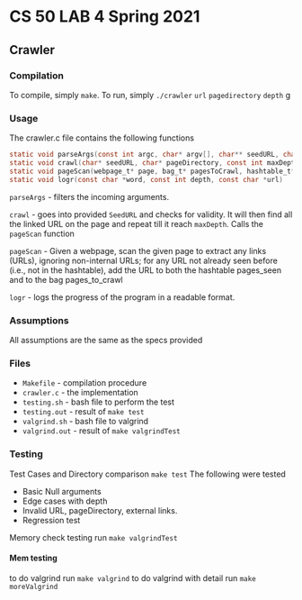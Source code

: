 # CS 50 LAB 4 Spring 2021 
## Crawler

### Compilation

To compile, simply `make`.
To run, simply `./crawler`  `url`  `pagedirectory` `depth`
g
### Usage
The crawler.c file contains the following functions
```c
static void parseArgs(const int argc, char* argv[], char** seedURL, char** pageDirectory, int* maxDepth);
static void crawl(char* seedURL, char* pageDirectory, const int maxDepth);
static void pageScan(webpage_t* page, bag_t* pagesToCrawl, hashtable_t* pagesSeen);
static void logr(const char *word, const int depth, const char *url)
```
`parseArgs` - filters the incoming arguments.

`crawl` - goes into provided `SeedURL` and checks for validity. It will then find all the linked URL on the page and repeat till it reach `maxDepth`. Calls the `pageScan` function

`pageScan` -  Given a webpage, scan the given page to extract any links (URLs), ignoring non-internal URLs; for any URL not already seen before (i.e., not in the hashtable), add the URL to both the hashtable pages_seen and to the bag pages_to_crawl

`logr` - logs the progress of the program in a readable format.

### Assumptions
All assumptions are the same as the specs provided

### Files

* `Makefile` - compilation procedure
* `crawler.c` - the implementation
* `testing.sh` - bash file to perform the test 
* `testing.out` - result of `make test`
* `valgrind.sh` - bash file to valgrind
* `valgrind.out` - result of `make valgrindTest`

### Testing 

Test Cases and Directory comparison `make test`	
The following were tested
 - Basic Null arguments
 - Edge cases with depth
 - Invalid URL, pageDirectory, external links. 
 - Regression test 
 
Memory check testing run `make valgrindTest`

#### Mem testing 
to do valgrind run `make valgrind`
to do valgrind with detail run `make moreValgrind`

